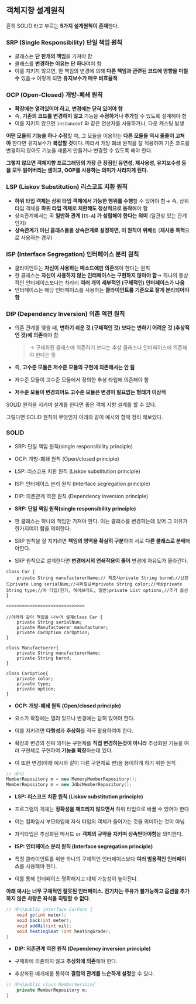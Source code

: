 ## 객체지향 설계원칙

흔히 SOLID 라고 부르는 **5가지 설계원칙이 존재**한다. 

### SRP (Single Responsibility) 단일 책임 원칙

- 클래스는 **단 한개의 책임**을 가져야 함
- 클래스를 **변경하는 이유는 단 하나**여야 함
- 이를 지키지 않으면, 한 책임의 변경에 의해 **다른 책임과 관련된 코드에 영향을 미칠 수** 있음→ 이렇게 되면 **유지보수가 매우 비효율적**

### OCP (Open-Closed) 개방-폐쇄 원칙

- **확장에는 열려있어야 하고, 변경에는 닫혀 있어야 함**
- 즉, **기존의 코드를 변경하지 않고** 기능을 **수정하거나 추가**할 수 있도록 설계해야 함
- 이를 지키지 않으면 `instanceof` 와 같은 연산자를 사용하거나, 다운 캐스팅 발생

**어떤 모듈의 기능을 하나 수정**할 때, 그 모듈을 이용하는 **다른 모듈들 역시 줄줄이 고쳐야** 한다면 유지보수가 **복잡할 것**이다. 따라서 개방 폐쇄 원칙을 잘 적용하여 기존 코드를 변경하지 않아도 기능을 새롭게 만들거나 변경할 수 있도록 해야 한다.

**그렇지 않으면 객체지향 프로그래밍의 가장 큰 장점인 유연성, 재사용성, 유지보수성 등을 모두 잃어버리는 셈이고, OOP를 사용하는 의미가 사라지게 된다.**

### LSP (Liskov Substitution) 리스코프 치환 원칙

- **하위 타입 객체는 상위 타입 객체에서 가능한 행위를 수행**할 수 있어야 함→ 즉, 상위 타입 객체를 **하위 타입 객체로 치환해도 정상적으로 동작**해야 함
- 상속관계에서는 꼭 **일반화 관계 (`IS-A`) 가 성립해야 한다는 의미** (일관성 있는 관계인지)
- **상속관계가 아닌 클래스들을 상속관계로 설정하면, 이 원칙이 위배**됨 (**재사용 목적**으로 사용하는 경우)

### ISP (Interface Segregation) 인터페이스 분리 원칙

- 클라이언트는 **자신이 사용하는 메소드에만 의존**해야 한다는 원칙
- 한 클래스는 **자신이 사용하지 않는 인터페이스는 구현하지 않아야 함**→ 하나의 통상적인 인터페이스보다는 차라리 **여러 개의 세부적인 (구체적인) 인터페이스가 나음**
- 인터페이스는 해당 인터페이스를 사용하는 **클라이언트를 기준으로 잘게 분리되어야 함**

### DIP (Dependency Inversion) 의존 역전 원칙

- 의존 관계를 맺을 때, **변하기 쉬운 것 (구체적인 것) 보다는 변하기 어려운 것 (추상적인 것)에 의존**해야 함
    
    > → 구체화된 클래스에 의존하기 보다는 추상 클래스나 인터페이스에 의존해야 한다는 뜻
    > 
- 즉, **고수준 모듈은 저수준 모듈의 구현에 의존해서는 안 됨**
- 저수준 모듈이 고수준 모듈에서 정의한 추상 타입에 의존해야 함
- **저수준 모듈이 변경되어도 고수준 모듈은 변경이 필요없는 형태가 이상적**

SOLID 원칙을 지키며 설계를 한다면 좋은 객체 지향 설계를 할 수 있다.

그렇다면 SOLID 원칙이 무엇인지 아래와 같이 예시와 함께 정리 해보았다.

### **SOLID**

- SRP: 단일 책임 원칙(single responsibility principle)
- OCP: 개방-폐쇄 원칙 (Open/closed principle)
- LSP: 리스코프 치환 원칙 (Liskov substitution principle)
- ISP: 인터페이스 분리 원칙 (Interface segregation principle)
- DIP: 의존관계 역전 원칙 (Dependency inversion principle)
- **SRP: 단일 책임 원칙(single responsibility principle)**

- 한 클래스는 하나의 책임만 가져야 한다. 이는 클래스를 변경하는데 있어 그 이유가 한가지여야 함을 의미한다.

- SRP 원칙을 잘 지키려면 **책임의 영역을 확실히 구분**하여 서로 **다른 클래스로 분배**해야한다.

- SRP 원칙으로 설계한다면 **변경에서의 연쇄작용이 줄어** 변경에 자유도가 올라간다.

```arduino
class Car {
    private String manufacturerName;// 제조사private String barnd;//브랜드private Long serialNum;//시리얼넘버private String color;//색상private String type;//차 타입(전기, 하이브리드, 일반)private List options;//추가 옵션
}

>>>>>>>>>>>>>>>>>>>>>>>>>>>>>>

//아래와 같이 책임을 나누어 설계class Car {
    private String serialNum;
    private Manufactuerer manufacturer;
    private CarOption carOption;
}

class Manufactuerer{
	private String manufacturerName;
    private String barnd;
}

class CarOption{
    private color;
    private type;
    private option;
}
```

- **OCP: 개방-폐쇄 원칙 (Open/closed principle)**

- 요소가 확장에는 열려 있으나 변경에는 닫혀 있어야 한다.

- 이를 지키려면 **다형성**과 **추상화**를 적극 활용하여야 한다.

- 확장과 변경의 진짜 의미는 구현체를 **직접 변경하는것이 아니라** 추상화된 기능을 여러 구현체로 구현하여 **기능을 확장**하는데 있다.

- 이 또한 변경(아래 예시와 같이 다른 구현체로 변)을 용이하게 하기 위한 원칙

```cpp
// 예시)
MemberRepository m = new MemoryMemberRepository();
MemberRepository m = new JdbcMemberRepository();
```

- **LSP: 리스코프 치환 원칙 (Liskov substitution principle)**

- 프로그램의 객체는 **정확성을 깨뜨리지 않으면서** 하위 타입으로 바꿀 수 있어야 한다

- 이는 컴파일시 부모타입에 자식 타입의 객체가 들어가는 것을 의미하는 것이 아님

- 자식타입은 추상화된 메서드 or **객체의 규약을 지키며 상속받아야함**을 의미한다.

- **ISP: 인터페이스 분리 원칙 (Interface segregation principle)**

- 특정 클라이언트를 위한 하나의 구체적인 인터페이스보다 **여러 범용적인 인터페이스**를 사용해야 한다.

- 이를 통해 인터페이스 명확해지고 대체 가능성이 높아진다.

**아래 예시는 너무 구체적인 잘못된 인터페이스. 전기차는 주유가 불가능하고 옵션을 추가하지 않은 차량은 좌석을 히팅할 수 없다.**

```csharp
// 예시)public interface CarFunc {
    void go(int meter);
    void back(int meter);
    void addOil(int oil);
    void heatingSeat (int heatingGrade);
}
```

- **DIP: 의존관계 역전 원칙 (Dependency inversion principle)**

- 구체화에 의존하지 않고 **추상화에 의존**해야 한다.

- 추상화된 매개체를 통하여 **결합의 관계를 느슨하게 설정**할 수 있다.

```java
// 예시)public class MemberService{
	private MemberRepository m;
}
```
